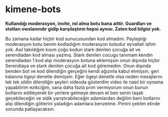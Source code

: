 # kimene-bots
**Kullandığı moderasyon, invite, rol alma botu bana aittir. Guardları ve statları owslanındır gidip karşılaştırın hepsi aynısı. Zaten kod bilgisi yok.**

Bu zamana kadar hiçbir kod sunucusundan kod almadım. Paylaştığı moderasyon botu benim kodladığım moderasyon botudur eyvallah lafım yok. Asıl takıldığım kısım çoğu kodun stark denilen çocuğa ait ve serendiadan kod alması yazmış. Stark denilen cocugu tanımam kendin serendiadan 1 kod alıp moderasyon botuna eklemişsin onun dışında hiçbir Serendiaya ve stark denilen çocuğa ait kod göremedim. Onun dışında benden bot ve kod dilendiğin gerçeğini kendi ağızınla kabul etmişsin, geri kalanına ögeyi denetle demişsin. Eğer ögeyi denetle olsa neden mesajlarını tek tek sildin dilendiğin şeyleri videoda gösterdim video ile nasıl bir oynama yapabilirim ezikciğim, sana daha fazla prim vermiyorum onun bunun botlarını editleyerek bir yerlere gelmeye devam et ben senin taşak geçebileceğin ve sidik yarıştırabileceğin adamlardan değilim beni botlarını alıp dilendiğin götlerini yaladığın adamlara benzetme. Pimini çektim elinde sonunda patlayacaksın.

